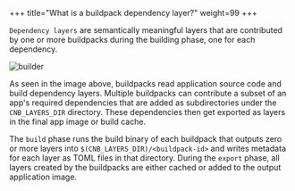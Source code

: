 +++
title="What is a buildpack dependency layer?"
weight=99
+++

`Dependency layers` are semantically meaningful layers that are contributed by one or more buildpacks during the building phase, one for each dependency.

<!--more-->

![builder](/images/builder.svg)

As seen in the image above, buildpacks read application source code and build dependency layers. Multiple buildpacks can contribute a subset of an app's required dependencies that are added as subdirectories under the `CNB_LAYERS_DIR` directory. These dependencies then get exported as layers in the final app image or build cache.

The `build` phase runs the build binary of each buildpack that outputs zero or more layers into `$(CNB_LAYERS_DIR)/<buildpack-id>` and writes metadata for each layer as TOML files in that directory. During the `export` phase, all layers created by the buildpacks are either cached or added to the output application image.
